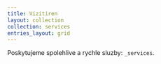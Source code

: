 ```yaml
---
title: Vizitiren
layout: collection
collection: services
entries_layout: grid
---
```



Poskytujeme spolehlive a rychle sluzby: `_services`.
